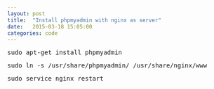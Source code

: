 ```yaml
---
layout: post
title:  "Install phpmyadmin with nginx as server"
date:   2015-03-18 15:05:00
categories: code
---
```

<pre>sudo apt-get install phpmyadmin</pre>
<pre>sudo ln -s /usr/share/phpmyadmin/ /usr/share/nginx/www</pre>
<pre>sudo service nginx restart</pre>